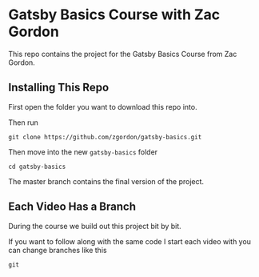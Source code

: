 # Gatsby Basics Course with Zac Gordon

This repo contains the project for the Gatsby Basics Course from Zac Gordon.

## Installing This Repo

First open the folder you want to download this repo into.

Then run 

```
git clone https://github.com/zgordon/gatsby-basics.git 
```

Then move into the new `gatsby-basics` folder

```
cd gatsby-basics
```

The master branch contains the final version of the project.

## Each Video Has a Branch

During the course we build out this project bit by bit.

If you want to follow along with the same code I start each video with you can change branches like this

```
git 
```